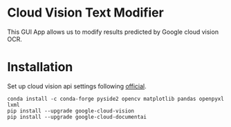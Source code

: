 # Cloud Vision Text Modifier
This GUI App allows us to modify results predicted by Google cloud vision OCR.

# Installation
Set up cloud vision api settings following [official](https://cloud.google.com/vision/docs/quickstart-client-libraries).


```
conda install -c conda-forge pyside2 opencv matplotlib pandas openpyxl lxml
pip install --upgrade google-cloud-vision
pip install --upgrade google-cloud-documentai
```


